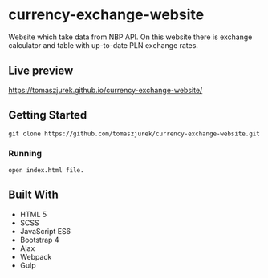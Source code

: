 # currency-exchange-website
Website which take data from NBP API. On this website there is exchange calculator and table with up-to-date PLN exchange rates.  

## Live preview
https://tomaszjurek.github.io/currency-exchange-website/ 

## Getting Started
```
git clone https://github.com/tomaszjurek/currency-exchange-website.git
```

### Running
```
open index.html file.
```

## Built With
* HTML 5
* SCSS
* JavaScript ES6
* Bootstrap 4
* Ajax
* Webpack
* Gulp

